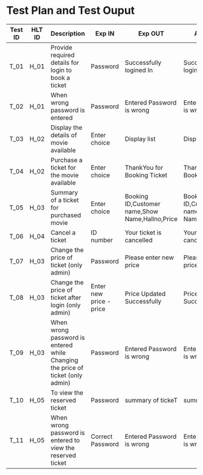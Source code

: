# Test Plan and Test Ouput

|Test ID|	HLT ID|	Description|	Exp IN|	Exp OUT|	Actual Out|	PASS/FAIL|
|-------|-------|----------|---------|-------|-------|-------|
T_01|	H_01	|Provide required details for login to book a ticket|	Password|	Successfully logined In|	Successfully logined In|	PASS
T_02	|H_01|	When wrong password is entered|	Password|	Entered Password is wrong|	Entered Password is wrong	|PASS
T_03	|H_02|	Display the details of movie available|	Enter choice|	Display list|	Display list|	PASS
T_04	|H_02|	Purchase a ticket for the movie available|	Enter choice|	ThankYou for Booking Ticket	|ThankYou for Booking Ticket|	PASS
T_05	|H_03|	Summary of a ticket for purchased movie|	Enter choice|	Booking ID,Customer name,Show Name,Hallno,Price|Booking ID,Customer name,Show Name,Hallno,Price|	PASS
T_06	|H_04	|Cancel a ticket|	ID number|	Your ticket is cancelled|	Your ticket is cancelled|	PASS
T_07	|H_03|	Change the price of ticket (only admin)|	Password|	Please enter new price|	Please enter new price|	PASS
T_08	|H_03|	Change the price of ticket after login (only admin)|	Enter new price -price|	Price Updated Successfully|	Price Updated Successfully|	PASS
T_09	|H_03|	When wrong password is entered while Changing the price of ticket (only admin)|	Password	|Entered Password is wrong|	Entered Password is wrong|	PASS
T_10	|H_05|	To view the reserved ticket|	Password|	summary of tickeT|	summary of ticket|	PASS
T_11	|H_05|	When wrong password is entered to view the reserved ticket|	Correct Password|	Entered Password is wrong|	Entered Password is wrong|	PASS

